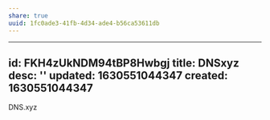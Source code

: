```yaml
---
share: true
uuid: 1fc0ade3-41fb-4d34-ade4-b56ca53611db
---
```

---
id: FKH4zUkNDM94tBP8Hwbgj
title: DNSxyz
desc: ''
updated: 1630551044347
created: 1630551044347
---

DNS.xyz
